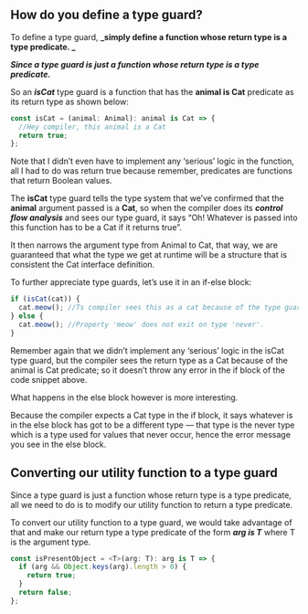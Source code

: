 ## How do you define a type guard?

To define a type guard, **_simply define a function
whose return type is a type predicate. _**

**_Since a type guard is just a function whose return type is a type predicate._**

So an **_isCat_** type guard is a function that has
the **animal is Cat** predicate as its return type as shown below:

```ts
const isCat = (animal: Animal): animal is Cat => {
  //Hey compiler, this animal is a Cat
  return true;
};
```

Note that I didn’t even have to implement any ‘serious’ logic in the function, all I had to do was return true because remember, predicates are functions that return Boolean values.

The **isCat** type guard tells the type system that we’ve confirmed that the **animal** argument passed is a **Cat**, so when the compiler does its **_control flow analysis_** and sees our type guard, it says “Oh! Whatever is passed into this function has to be a Cat if it returns true”.

It then narrows the argument type from Animal to Cat, that way, we are guaranteed that what the type we get at runtime will be a structure that is consistent the Cat interface definition.

To further appreciate type guards, let’s use it in an if-else block:

```ts
if (isCat(cat)) {
  cat.meow(); //Ts compiler sees this as a cat because of the type guard
} else {
  cat.meow(); //Property 'meow' does not exit on type 'never'.
}
```

Remember again that we didn’t implement any ‘serious’ logic in the isCat type guard, but the compiler sees the return type as a Cat because of the animal is Cat predicate; so it doesn’t throw any error in the if block of the code snippet above.

What happens in the else block however is more interesting.

Because the compiler expects a Cat type in the if block, it says whatever is in the else block has got to be a different type — that type is the never type which is a type used for values that never occur, hence the error message you see in the else block.

## Converting our utility function to a type guard

Since a type guard is just a function whose return type is a type predicate, all we need to do is to modify our utility function to return a type predicate.

To convert our utility function to a type guard, we would take advantage of that and make our return type a type predicate of the form **_arg is T_** where T is the argument type.

```ts
const isPresentObject = <T>(arg: T): arg is T => {
  if (arg && Object.keys(arg).length > 0) {
    return true;
  }
  return false;
};
```
